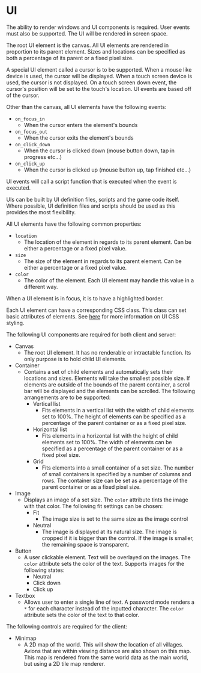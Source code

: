 # UI

The ability to render windows and UI components is required. User events must also be supported. The UI will be rendered in screen space.

The root UI element is the canvas. All UI elements are rendered in proportion to its parent element. Sizes and locations can be specified as both a percentage of its parent or a fixed pixel size.

A special UI element called a cursor is to be supported. When a mouse like device is used, the cursor will be displayed. When a touch screen device is used, the cursor is not displayed. On a touch screen down event, the cursor's position will be set to the touch's location. UI events are based off of the cursor.

Other than the canvas, all UI elements have the following events:

* `on_focus_in`
  * When the cursor enters the element's bounds
* `on_focus_out`
  * When the cursor exits the element's bounds
* `on_click_down`
  * When the cursor is clicked down (mouse button down, tap in progress etc...)
* `on_click_up`
  * When the cursor is clicked up (mouse button up, tap finished etc...)

UI events will call a script function that is executed when the event is executed.

UIs can be built by UI definition files, scripts and the game code itself. Where possible, UI definition files and scripts should be used as this provides the most flexibility.

All UI elements have the following common properties:

* `location`
  * The location of the element in regards to its parent element. Can be either a percentage or a fixed pixel value.
* `size`
  * The size of the element in regards to its parent element. Can be either a percentage or a fixed pixel value.
* `color`
  * The color of the element. Each UI element may handle this value in a different way. 

When a UI element is in focus, it is to have a highlighted border.

Each UI element can have a corresponding CSS class. This class can set basic attributes of elements. See [here](ui_css.md) for more information on UI CSS styling.

The following UI components are required for both client and server:

* Canvas
  * The root UI element. It has no renderable or intractable function. Its only purpose is to hold child UI elements.
* Container
  * Contains a set of child elements and automatically sets their locations and sizes. Elements will take the smallest possible size. If elements are outside of the bounds of the parent container, a scroll bar will be displayed and the elements can be scrolled. The following arrangements are to be supported:
    * Vertical list
      * Fits elements in a vertical list with the width of child elements set to 100%. The height of elements can be specified as a percentage of the parent container or as a fixed pixel size.
    * Horizontal list
      * Fits elements in a horizontal list with the height of child elements set to 100%. The width of elements can be specified as a percentage of the parent container or as a fixed pixel size.
    * Grid
      * Fits elements into a small container of a set size. The number of small containers is specified by a number of columns and rows. The container size can be set as a percentage of the parent container or as a fixed pixel size.
* Image
  * Displays an image of a set size. The `color` attribute tints the image with that color. The following fit settings can be chosen:
    * Fit
      * The image size is set to the same size as the image control
    * Neutral
      * The image is displayed at its natural size. The image is cropped if it is bigger than the control. If the image is smaller, the remaining space is transparent.
* Button
  * A user clickable element. Text will be overlayed on the images. The `color` attribute sets the color of the text. Supports images for the following states:
    * Neutral
    * Click down
    * Click up
* Textbox
  * Allows user to enter a single line of text. A password mode renders a `*` for each character instead of the inputted character. The `color` attribute sets the color of the text to that color.

The following controls are required for the client:

* Minimap
  * A 2D map of the world. This will show the location of all villages. Avions that are within viewing distance are also shown on this map. This map is rendered from the same world data as the main world, but using a 2D tile map renderer.

